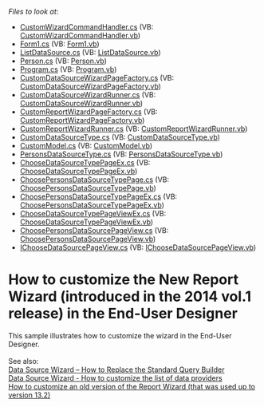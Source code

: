 <!-- default file list -->
*Files to look at*:

* [CustomWizardCommandHandler.cs](./CS/CustomWizardExample/CustomWizardCommandHandler.cs) (VB: [CustomWizardCommandHandler.vb](./VB/CustomWizardExample/CustomWizardCommandHandler.vb))
* [Form1.cs](./CS/CustomWizardExample/Form1.cs) (VB: [Form1.vb](./VB/CustomWizardExample/Form1.vb))
* [ListDataSource.cs](./CS/CustomWizardExample/ListDataSource.cs) (VB: [ListDataSource.vb](./VB/CustomWizardExample/ListDataSource.vb))
* [Person.cs](./CS/CustomWizardExample/Person.cs) (VB: [Person.vb](./VB/CustomWizardExample/Person.vb))
* [Program.cs](./CS/CustomWizardExample/Program.cs) (VB: [Program.vb](./VB/CustomWizardExample/Program.vb))
* [CustomDataSourceWizardPageFactory.cs](./CS/CustomWizardExample/Wizard/CustomDataSourceWizardPageFactory.cs) (VB: [CustomDataSourceWizardPageFactory.vb](./VB/CustomWizardExample/Wizard/CustomDataSourceWizardPageFactory.vb))
* [CustomDataSourceWizardRunner.cs](./CS/CustomWizardExample/Wizard/CustomDataSourceWizardRunner.cs) (VB: [CustomDataSourceWizardRunner.vb](./VB/CustomWizardExample/Wizard/CustomDataSourceWizardRunner.vb))
* [CustomReportWizardPageFactory.cs](./CS/CustomWizardExample/Wizard/CustomReportWizardPageFactory.cs) (VB: [CustomReportWizardPageFactory.vb](./VB/CustomWizardExample/Wizard/CustomReportWizardPageFactory.vb))
* [CustomReportWizardRunner.cs](./CS/CustomWizardExample/Wizard/CustomReportWizardRunner.cs) (VB: [CustomReportWizardRunner.vb](./VB/CustomWizardExample/Wizard/CustomReportWizardRunner.vb))
* [CustomDataSourceType.cs](./CS/CustomWizardExample/Wizard/Model/CustomDataSourceType.cs) (VB: [CustomDataSourceType.vb](./VB/CustomWizardExample/Wizard/Model/CustomDataSourceType.vb))
* [CustomModel.cs](./CS/CustomWizardExample/Wizard/Model/CustomModel.cs) (VB: [CustomModel.vb](./VB/CustomWizardExample/Wizard/Model/CustomModel.vb))
* [PersonsDataSourceType.cs](./CS/CustomWizardExample/Wizard/PersonsDataSourceType.cs) (VB: [PersonsDataSourceType.vb](./VB/CustomWizardExample/Wizard/PersonsDataSourceType.vb))
* [ChooseDataSourceTypePageEx.cs](./CS/CustomWizardExample/Wizard/Presenters/ChooseDataSourceTypePageEx.cs) (VB: [ChooseDataSourceTypePageEx.vb](./VB/CustomWizardExample/Wizard/Presenters/ChooseDataSourceTypePageEx.vb))
* [ChoosePersonsDataSourceTypePage.cs](./CS/CustomWizardExample/Wizard/Presenters/ChoosePersonsDataSourceTypePage.cs) (VB: [ChoosePersonsDataSourceTypePage.vb](./VB/CustomWizardExample/Wizard/Presenters/ChoosePersonsDataSourceTypePage.vb))
* [ChoosePersonsDataSourceTypePageEx.cs](./CS/CustomWizardExample/Wizard/Presenters/ChoosePersonsDataSourceTypePageEx.cs) (VB: [ChoosePersonsDataSourceTypePageEx.vb](./VB/CustomWizardExample/Wizard/Presenters/ChoosePersonsDataSourceTypePageEx.vb))
* [ChooseDataSourceTypePageViewEx.cs](./CS/CustomWizardExample/Wizard/Views/ChooseDataSourceTypePageViewEx.cs) (VB: [ChooseDataSourceTypePageViewEx.vb](./VB/CustomWizardExample/Wizard/Views/ChooseDataSourceTypePageViewEx.vb))
* [ChoosePersonsDataSourcePageView.cs](./CS/CustomWizardExample/Wizard/Views/ChoosePersonsDataSourcePageView.cs) (VB: [ChoosePersonsDataSourcePageView.vb](./VB/CustomWizardExample/Wizard/Views/ChoosePersonsDataSourcePageView.vb))
* [IChooseDataSourcePageView.cs](./CS/CustomWizardExample/Wizard/Views/IChooseDataSourcePageView.cs) (VB: [IChooseDataSourcePageView.vb](./VB/CustomWizardExample/Wizard/Views/IChooseDataSourcePageView.vb))
<!-- default file list end -->
# How to customize the New Report Wizard (introduced in the 2014 vol.1 release) in the End-User Designer


<p>This sample illustrates how to customize the wizard in the End-User Designer.<br><br>See also:<br><a href="https://www.devexpress.com/Support/Center/p/T333785">Data Source Wizard – How to Replace the Standard Query Builder</a><br><a href="https://www.devexpress.com/Support/Center/p/T333751">Data Source Wizard - How to customize the list of data providers</a><br><a href="https://www.devexpress.com/Support/Center/p/E1538">How to customize an old version of the Report Wizard (that was used up to version 13.2)</a></p>

<br/>



